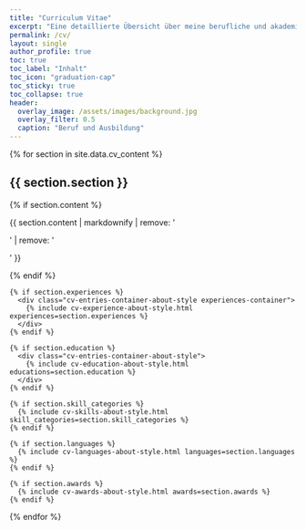 ```yaml
---
title: "Curriculum Vitae"
excerpt: "Eine detaillierte Übersicht über meine berufliche und akademische Laufbahn"
permalink: /cv/
layout: single
author_profile: true
toc: true
toc_label: "Inhalt"
toc_icon: "graduation-cap"
toc_sticky: true
toc_collapse: true
header:
  overlay_image: /assets/images/background.jpg
  overlay_filter: 0.5
  caption: "Beruf und Ausbildung"
---
```


<!-- <div class="notice">
  <p>Diese Seite zeigt den Lebenslauf im neuen modernen Stil. Wenn Sie den Lebenslauf im ursprünglichen Stil sehen möchten, klicken Sie bitte <a href="{{ site.baseurl }}/cv-old/">hier</a>.</p>
</div> -->

<div class="about-container">
{% for section in site.data.cv_content %}
<span id="{{ section.section | slugify }}" class="section-anchor"></span>
<div class="cv-section-about-style">
  <h2 id="{{ section.section | slugify }}-heading"><i class="fas fa-{{ section.icon }}"></i> {{ section.section }}</h2>
  
  <div class="cv-section-content">
    {% if section.content %}
    <p>{{ section.content | markdownify | remove: '<p>' | remove: '</p>' }}</p>
    {% endif %}
    
    {% if section.experiences %}
      <div class="cv-entries-container-about-style experiences-container">
        {% include cv-experience-about-style.html experiences=section.experiences %}
      </div>
    {% endif %}

    {% if section.education %}
      <div class="cv-entries-container-about-style">
        {% include cv-education-about-style.html educations=section.education %}
      </div>
    {% endif %}

    {% if section.skill_categories %}
      {% include cv-skills-about-style.html skill_categories=section.skill_categories %}
    {% endif %}

    {% if section.languages %}
      {% include cv-languages-about-style.html languages=section.languages %}
    {% endif %}

    {% if section.awards %}
      {% include cv-awards-about-style.html awards=section.awards %}
    {% endif %}
  </div>
</div>
{% endfor %}
</div> 